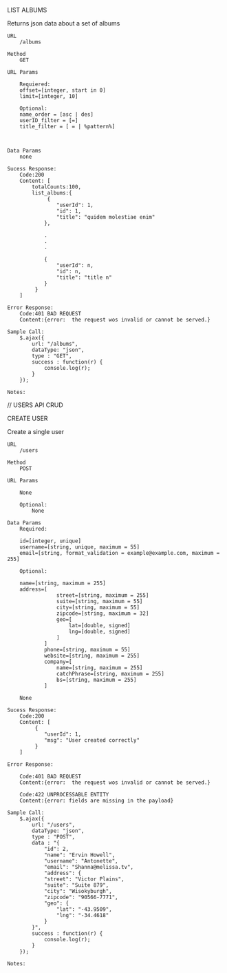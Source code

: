 
LIST ALBUMS

Returns json data about a set of albums

	URL	
		/albums
		
	Method
		GET 

	URL Params

		Requiered:
		offset=[integer, start in 0]
		limit=[integer, 10]

		Optional:
		name_order = [asc | des]
		userID_filter = [=]
		title_filter = [ = | %pattern%]

		

	Data Params
		none

	Sucess Response:
		Code:200
		Content: [
		  	totalCounts:100,
		  	list_albums:{
				 {
				    "userId": 1,
				    "id": 1,
				    "title": "quidem molestiae enim"
			  	},	
			  	
			  	.
			  	.
			  	.
			  	
			  	{
				    "userId": n,
				    "id": n,
				    "title": "title n"
			  	}	
		 	 }
		]

	Error Response:
		Code:401 BAD REQUEST 
		Content:{error:  the request wos invalid or cannot be served.}

	Sample Call:
		$.ajax({
		    url: "/albums",
		    dataType: "json",
		    type : "GET",
		    success : function(r) {
		     	console.log(r);
		    }
	  	});

	Notes:


// USERS API CRUD

CREATE USER

Create a single user

	URL	
		/users

	Method
		POST

	URL Params

		None

		Optional:
			None

	Data Params
		Required:

		id=[integer, unique]
		username=[string, unique, maximum = 55]
		email=[string, format_validation = example@example.com, maximum = 255]
		
		Optional:

		name=[string, maximum = 255]
		address=[
					street=[string, maximum = 255]
					suite=[string, maximum = 55]
					city=[string, maximum = 55]
					zipcode=[string, maximum = 32]
					geo=[
						lat=[double, signed]
						lng=[double, signed]
					]
				]
				phone=[string, maximum = 55]
				website=[string, maximum = 255]
				company=[
					name=[string, maximum = 255]
					catchPhrase=[string, maximum = 255]
					bs=[string, maximum = 255]
				]

		None

	Sucess Response:
		Code:200
		Content: [
			 {
			    "userId": 1,
				"msg": "User created correctly"
		  	 }
		]

	Error Response:
		
		Code:401 BAD REQUEST 
		Content:{error:  the request wos invalid or cannot be served.}

		Code:422 UNPROCESSABLE ENTITY
		Content:{error: fields are missing in the payload}

	Sample Call:
		$.ajax({
		    url: "/users",
		    dataType: "json",
		    type : "POST",
			data : "{
    			"id": 2,
				"name": "Ervin Howell",
				"username": "Antonette",
				"email": "Shanna@melissa.tv",
				"address": {
				"street": "Victor Plains",
				"suite": "Suite 879",
				"city": "Wisokyburgh",
				"zipcode": "90566-7771",
				"geo": {
					"lat": "-43.9509",
					"lng": "-34.4618"
				}
    		}",
		    success : function(r) {
		     	console.log(r);
		    }
	  	});

	Notes:

		